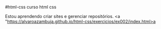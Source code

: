 #html-css
 curso html css

 Estou aprendendo criar sites e gerenciar repositórios.
 <a "https://alvaroazambuja.github.io/html-css/exercicios/ex002/index.html>a</a>

